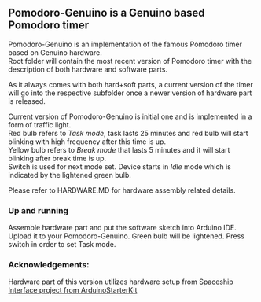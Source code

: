## Pomodoro-Genuino is a Genuino based Pomodoro timer

Pomodoro-Genuino is an implementation of the famous Pomodoro timer based on Genuino hardware.<br>
Root folder will contain the most recent version of Pomodoro timer with the description of both hardware and software parts.<br>

As it always comes with both hard+soft parts, a current version of the timer will go into the respective subfolder
 once a newer version of hardware part is released.<br>

Current version of Pomodoro-Genuino is initial one and is implemented in a form of traffic light.<br>
Red bulb refers to *Task mode*, task lasts 25 minutes and red bulb will start blinking with high frequency after this time is up.<br>
Yellow bulb refers to *Break mode* that lasts 5 minutes and it will start blinking after break time is up.<br>
Switch is used for next mode set. Device starts in *Idle* mode which is indicated by the lightened green bulb.<br>  

Please refer to HARDWARE.MD for hardware assembly related details.

### Up and running
Assemble hardware part and put the software sketch into Arduino IDE.<br>
Upload it to your Pomodoro-Genuino. Green bulb will be lightened. Press switch in order to set Task mode.

### Acknowledgements:
Hardware part of this version utilizes hardware setup from [Spaceship Interface project from ArduinoStarterKit](https://www.arduino.cc/en/ArduinoStarterKit/Prj02)
